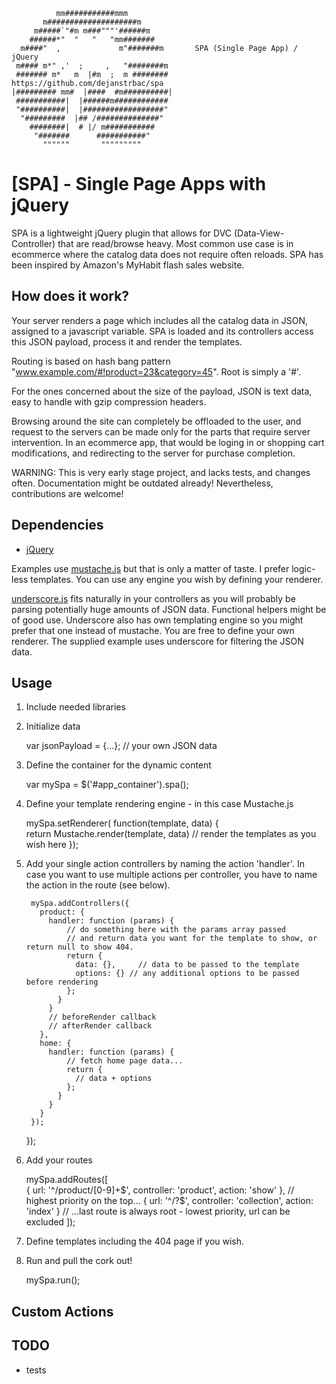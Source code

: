 

              mm###########mmm
           m####################m
         m#####`"#m m###"""'######m
        ######*"  "   "   "mm#######
      m####"  ,             m"#######m       SPA (Single Page App) / jQuery
     m#### m*" ,'  ;     ,   "########m      
     ####### m*   m  |#m  ;  m ########      https://github.com/dejanstrbac/spa
    |######### mm#  |####  #m##########|
     ###########|  |######m############
     "##########|  |##################"
      "#########  |## /##############"
        ########|  # |/ m###########
         "#######      ###########"
           """"""       """""""""


[SPA] - Single Page Apps with jQuery
====================================

SPA is a lightweight jQuery plugin that allows for DVC (Data-View-Controller) that are read/browse heavy.
Most common use case is in ecommerce where the catalog data does not require often reloads. 
SPA has been inspired by Amazon's MyHabit flash sales website.

How does it work?
-----------------

Your server renders a page which includes all the catalog data in JSON, assigned to a javascript variable.
SPA is loaded and its controllers access this JSON payload, process it and render the templates.

Routing is based on hash bang pattern "www.example.com/#!product=23&category=45". Root is simply a '#'.

For the ones concerned about the size of the payload, JSON is text data, easy to handle with gzip compression headers.

Browsing around the site can  completely be offloaded to the user, and request to the servers can be
made only for the parts that require server intervention. In an ecommerce app, that would be loging in or 
shopping cart modifications, and redirecting to the server for purchase completion.

WARNING: This is very early stage project, and lacks tests, and changes often. Documentation might be outdated already!
Nevertheless, contributions are welcome!


Dependencies 
------------

  * [jQuery](http://jquery.com) 

Examples use [mustache.js](https://github.com/janl/mustache.js) but that is only a matter of taste. I prefer logic-less templates. 
You can use any engine you wish by defining your renderer.

[underscore.js](http://documentcloud.github.com/underscore/) fits naturally in your controllers as you will probably be parsing potentially huge amounts of JSON data.
Functional helpers might be of good use. Underscore also has own templating engine so you might prefer that one instead of mustache. You are free to define your own renderer.
The supplied example uses underscore for filtering the JSON data.


Usage
-----

  1) Include needed libraries

      <script src="jquery.min.js" type="text/javascript"></script>
      <script src="jquery.spa.js" type="text/javascript"></script>

      <!-- mustache.js is not required - include any library you want to use for template rendering -->
      <script src="jquery.mustache.js" type="text/javascript"></script>


  2) Initialize data

        var jsonPayload = {...}; // your own JSON data
        

  3) Define the container for the dynamic content
          
        var mySpa = $('#app_container').spa();


  4) Define your template rendering engine - in this case Mustache.js

        mySpa.setRenderer( function(template, data) {          
          return Mustache.render(template, data) // render the templates as you wish here
        });


  5) Add your single action controllers by naming the action 'handler'. In case you want to use multiple actions
     per controller, you have to name the action in the route (see below).

          mySpa.addControllers({
            product: {
              handler: function (params) {
                  // do something here with the params array passed 
                  // and return data you want for the template to show, or return null to show 404.
                  return { 
                    data: {},     // data to be passed to the template
                    options: {} // any additional options to be passed before rendering                    
                  }; 
                }
              }
              // beforeRender callback
              // afterRender callback
            },
            home: {
              handler: function (params) {
                  // fetch home page data...
                  return {  
                    // data + options
                  }; 
                }
              }
            }
          });

        });


  6) Add your routes

        mySpa.addRoutes([        
          { url: '^/product/[0-9]+$', controller: 'product',    action: 'show'  }, // highest priority on the top...
          { url: '^/?$',              controller: 'collection', action: 'index' }  // ...last route is always root - lowest priority, url can be excluded
        ]);


  7) Define templates including the 404 page if you wish.

      <script type="text/html" id="spa__home">
        <h1>{{product.title}}</h1>
      </script>

      <script type="text/html" id="spa__product">
        <h1>{{product.title}}</h1>
      </script>

      <script type="text/html" id="spa__404">
        <h1>Page not found!</h1>
      </script>


  8) Run and pull the cork out!

        mySpa.run();



Custom Actions
---------------


TODO
-----
  * tests